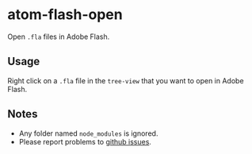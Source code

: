 # atom-flash-open

Open `.fla` files in Adobe Flash.

## Usage

Right click on a `.fla` file in the `tree-view` that you want to open in Adobe Flash.

## Notes

- Any folder named `node_modules` is ignored.
- Please report problems to [github issues](https://github.com/pxgamer/atom-flash-open-package/issues).
